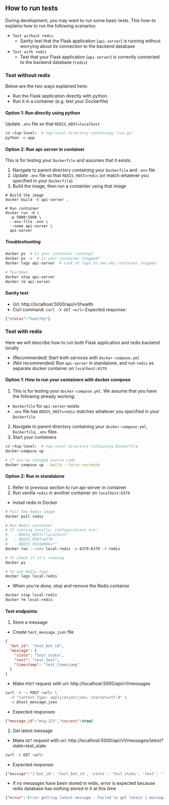 ## How to run tests

During development, you may want to run some basic tests. This how-to explains how to run the following scenarios:
* `Test without redis`
  * Sanity test that the Flask application (`api-server`) is running without worrying about its connection to the backend database
* `Test with redis`
  * Test that your Flask application (`api-server`) is correctly connected to the backend database (`redis`)

### Test without redis
Below are the two ways explained here:
  * Run the Flask application directly with python
  * Run it in a container (e.g. test your Dockerfile)

#### Option 1: Run directly using python
Update `.env` file so that `REDIS_HOST=localhost`
```sh
cd <top-level>  # top-level directory containing "run.py"
python -m app
```

#### Option 2: Run api-server in container
This is for testing your `Dockerfile` and assumes that it exists.
1. Navigate to parent directory containing your `Dockerfile` and `.env` file
2. Update `.env` file so that `REDIS_HOST=redis` (or match whatever you specified in your `Dockerfile`)
3. Build the image, then run a containter using that image
```
# Build the image
docker build -t api-server .

# Run container
docker run -d \
  -p 5000:5000 \
  --env-file .env \
  --name api-server \
  api-server
```

##### Troubleshooting
```sh
docker ps  # Is your container running?
docker ps -a  # Is your container stopped?
docker logs api-server  # Look at logs to see why container stopped

# Teardown
docker stop api-server
docker rm api-server
```

#### Sanity test
* Url: http://localhost:5000/api/v1/health
* Curl command: `curl -X GET <url>`
Expected response:
```json
{"status":"healthy"}
```

### Test with redis

Here we will describe how to run both Flask application and redis backend locally
* (Recommended) Start both services with `docker-compose.yml`
* (Not recommended) Run `api-server` in standalone, and run `redis` as separate docker container on `localhost:6379`

#### Option 1: How to run your containers with docker compose
1. This is for testing your `docker-compose.yml`. We assume that you have the following already working:
* `Dockerfile` for `api-server` exists
* `.env` file has `REDIS_HOST=redis` matches whatever you specified in your `Dockerfile`
2. Navigate to parent directory containing your `docker-compose.yml`, `Dockerfile`, `.env` files
3. Start your containers
```sh
cd <top-level>  # top-level directory containing Dockerfile
docker-compose up

# If you've changed source code
docker compose up --build --force-recreate
```

#### Option 2: Run in standalone

1. Refer to previous section to run api-server in container
2. Run vanilla `redis` in another container on `localhost:6379`
* Install redis in Docker
```sh
# Pull the Redis image
docker pull redis

# Run Redis container
# If running locally, configurations are:
#   - REDIS_HOST="localhost"
#   - REDIS_PORT=6379
#   - REDIS_PASSWORD=""
docker run --name local-redis -p 6379:6379 -d redis

# To check if it's running
docker ps

# To see Redis logs
docker logs local-redis
```

* When you're done, stop and remove the Redis container
```sh
docker stop local-redis
docker rm local-redis
```

#### Test endpoints
1. Store a message
  * Create `test_message.json` file
```json
{
  "bot_id": "test_bot_id",
  "message": {
    "state": "test_state",
    "text": "test_text",
    "timestamp": "test_timestamp"
  }
}
```
  * Make `POST` request with url: http://localhost:5000/api/v1/messages
```sh
curl -0 -v POST <url> \
  -H "Content-Type: application/json; charset=utf-8" \
  -d @test_message.json
```
  * Expected responses
```json
{"message_id":"msg:123","success":true}
```

2. Get latest message
  * Make `GET` request with url: http://localhost:5000/api/v1/messages/latest?state=test_state
```sh
curl -X GET <url>
```
  * Expected response:
```json
{"message":"{'bot_id': 'test_bot_id', 'state': 'test_state', 'text': 'test_text', 'timestamp': 'test_timestamp'}"}
```
* If no messages have been stored in redis, error is expected because redis database has nothing stored in it at this time
```json
{"error":"Error getting latest message - Failed to get latest 1 messages using key state:test_state:messages"}
```
